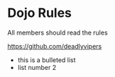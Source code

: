Dojo Rules
==========
All members should read the rules

https://github.com/deadlyvipers

* this is a bulleted list
* list number 2

